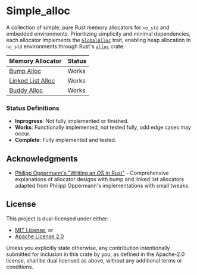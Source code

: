# Simple_alloc
A collection of simple, pure Rust memory allocators for `no_std` and embedded environments. Prioritizing simplicity and minimal dependencies, each allocator implements the [`GlobalAlloc`](https://doc.rust-lang.org/alloc/alloc/trait.GlobalAlloc.html) trait, enabling heap allocation in `no_std` environments through Rust's [`alloc`](https://doc.rust-lang.org/alloc/alloc/index.html) crate.


| Memory Allocator | Status | 
|------------------|--------|
| [Bump Alloc](https://os.phil-opp.com/allocator-designs/#bump-allocator) | Works |
| [Linked List Alloc](https://os.phil-opp.com/allocator-designs/#linked-list-allocator) | Works |
| [Buddy Alloc](https://en.wikipedia.org/wiki/Buddy_memory_allocation) |  Works | 

### Status Definitions

- **Inprogress**: Not fully implemented or finished.
- **Works**: Functionally implemented, not tested fully, odd edge cases may occur.  
- **Complete**: Fully implemented and tested.

## Acknowledgments

- [Philipp Oppermann's "Writing an OS in Rust"](https://os.phil-opp.com/) - Comprehensive explanations of allocator designs with bump and linked list allocators adapted from Philipp Oppermann's implementations with small tweaks.

## License

This project is dual-licensed under either:

- [MIT License](LICENSE-MIT), or
- [Apache License 2.0](LICENSE-APACHE)

Unless you explicitly state otherwise, any contribution intentionally submitted for inclusion in this crate by you, as defined in the Apache-2.0 license, shall be dual licensed as above, without any additional terms or conditions. 